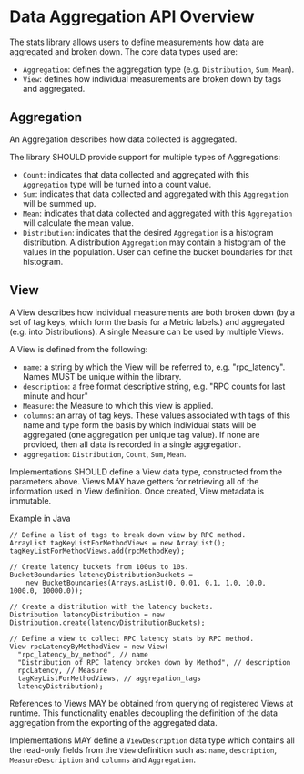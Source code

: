 # Data Aggregation API Overview
The stats library allows users to define measurements how data are aggregated and broken down.
The core data types used are:
* `Aggregation`: defines the aggregation type (e.g. `Distribution`, `Sum`, `Mean`).
* `View`: defines how individual measurements are broken down by tags and aggregated.

## Aggregation
An Aggregation describes how data collected is aggregated.

The library SHOULD provide support for multiple types of Aggregations:
* `Count`: indicates that data collected and aggregated with this `Aggregation` type will be turned
into a count value.
* `Sum`: indicates that data collected and aggregated with this `Aggregation` will be summed up.
* `Mean`: indicates that data collected and aggregated with this `Aggregation` will calculate the
mean value.
* `Distribution`: indicates that the desired `Aggregation` is a histogram distribution. A
distribution `Aggregation` may contain a histogram of the values in the population. User can
define the bucket boundaries for that histogram.

## View
A View describes how individual measurements are both broken down (by a set of tag keys, which
form the basis for a Metric labels.) and aggregated (e.g. into Distributions). A single Measure
can be used by multiple Views.

A View is defined from the following:
* `name`: a string by which the View will be referred to, e.g. "rpc_latency". Names MUST be unique
within the library.
* `description`: a free format descriptive string, e.g. "RPC counts for last minute and hour"
* `Measure`: the Measure to which this view is applied.
* `columns`: an array of tag keys. These values associated with tags of this name and type
form the basis by which individual stats will be aggregated (one aggregation per unique tag value).
If none are provided, then all data is recorded in a single aggregation.
* `aggregation`: `Distribution`, `Count`, `Sum`, `Mean`.

Implementations SHOULD define a View data type, constructed from the parameters above. Views MAY 
have getters for retrieving all of the information used in View definition. Once created, View 
metadata is immutable.

Example in Java
```
// Define a list of tags to break down view by RPC method.
ArrayList tagKeyListForMethodViews = new ArrayList();
tagKeyListForMethodViews.add(rpcMethodKey);

// Create latency buckets from 100us to 10s.
BucketBoundaries latencyDistributionBuckets =
    new BucketBoundaries(Arrays.asList(0, 0.01, 0.1, 1.0, 10.0, 1000.0, 10000.0));

// Create a distribution with the latency buckets.
Distribution latencyDistribution = new Distribution.create(latencyDistributionBuckets);

// Define a view to collect RPC latency stats by RPC method.
View rpcLatencyByMethodView = new View(
  "rpc_latency_by_method", // name
  "Distribution of RPC latency broken down by Method", // description
  rpcLatency, // Measure
  tagKeyListForMethodViews, // aggregation_tags
  latencyDistribution);
```

References to Views MAY be obtained from querying of registered Views at runtime. This
functionality enables decoupling the definition of the data aggregation from the exporting
of the aggregated data.

Implementations MAY define a `ViewDescription` data type which contains all the read-only fields 
from the `View` definition such as: `name`, `description`, `MeasureDescription` and `columns`
and `Aggregation`.
